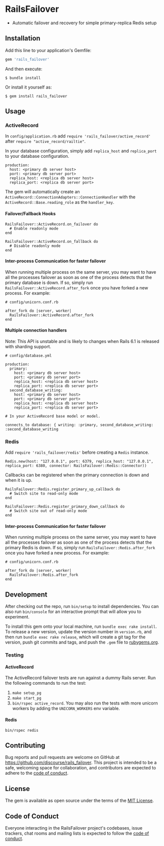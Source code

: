 # RailsFailover

* Automatic failover and recovery for simple primary-replica Redis setup

## Installation

Add this line to your application's Gemfile:

```ruby
gem 'rails_failover'
```

And then execute:

    $ bundle install

Or install it yourself as:

    $ gem install rails_failover

## Usage

### ActiveRecord

In `config/application.rb` add `require 'rails_failover/active_record'` after `require "active_record/railtie"`.

In your database configuration, simply add `replica_host` and `replica_port` to your database configuration.

```
production:
  host: <primary db server host>
  port: <primary db server port>
  replica_host: <replica db server host>
  replica_port: <replica db server port>
```

The gem will automatically create an `ActiveRecord::ConnectionAdapters::ConnectionHandler` with the `ActiveRecord::Base.reading_role` as the `handler_key`.

#### Failover/Fallback Hooks

```
RailsFailover::ActiveRecord.on_failover do
  # Enable readonly mode
end

RailsFailover::ActiveRecord.on_fallback do
  # Disable readonly mode
end
```

#### Inter-process Communication for faster failover

When running multiple process on the same server, you may want to have all the processes failover as soon as one of the process detects that the primary database is down. If so, simply run `RailsFailover::ActiveRecord.after_fork` once you have forked a new process. For example:

```
# config/unicorn.conf.rb

after_fork do |server, worker|
  RailsFailover::ActiveRecord.after_fork
end
```

#### Multiple connection handlers

Note: This API is unstable and is likely to changes when Rails 6.1 is released with sharding support.

```
# config/database.yml

production:
  primary:
    host: <primary db server host>
    port: <primary db server port>
    replica_host: <replica db server host>
    replica_port: <replica db server port>
  second_database_writing:
    host: <primary db server host>
    port: <primary db server port>
    replica_host: <replica db server host>
    replica_port: <replica db server port>

# In your ActiveRecord base model or model.

connects_to database: { writing: :primary, second_database_writing: :second_database_writing
```

### Redis

Add `require 'rails_failover/redis'` before creating a `Redis` instance.

```
Redis.new(host: "127.0.0.1", port: 6379, replica_host: "127.0.0.1", replica_port: 6380, connector: RailsFailover::Redis::Connector))
```

Callbacks can be registered when the primary connection is down and when it is up.


```
RailsFailover::Redis.register_primary_up_callback do
  # Switch site to read-only mode
end

RailsFailover::Redis.register_primary_down_callback do
  # Switch site out of read-only mode
end
```

#### Inter-process Communication for faster failover

When running multiple process on the same server, you may want to have all the processes failover as soon as one of the process detects that the primary Redis is down. If so, simply run `RailsFailover::Redis.after_fork` once you have forked a new process. For example:

```
# config/unicorn.conf.rb

after_fork do |server, worker|
  RailsFailover::Redis.after_fork
end
```

## Development

After checking out the repo, run `bin/setup` to install dependencies. You can also run `bin/console` for an interactive prompt that will allow you to experiment.

To install this gem onto your local machine, run `bundle exec rake install`. To release a new version, update the version number in `version.rb`, and then run `bundle exec rake release`, which will create a git tag for the version, push git commits and tags, and push the `.gem` file to [rubygems.org](https://rubygems.org).

### Testing

#### ActiveRecord

The ActiveRecord failover tests are run against a dummy Rails server. Run the following commands to run the test:

1. `make setup_pg`
1. `make start_pg`
1. `bin/rspec active_record`. You may also run the tests with more unicorn workers by adding the `UNICORN_WORKERS` env variable.

#### Redis

`bin/rspec redis`

## Contributing

Bug reports and pull requests are welcome on GitHub at https://github.com/discourse/rails_failover. This project is intended to be a safe, welcoming space for collaboration, and contributors are expected to adhere to the [code of conduct](https://github.com/discourse/rails_failover/blob/master/CODE_OF_CONDUCT.md).


## License

The gem is available as open source under the terms of the [MIT License](https://opensource.org/licenses/MIT).

## Code of Conduct

Everyone interacting in the RailsFailover project's codebases, issue trackers, chat rooms and mailing lists is expected to follow the [code of conduct](https://github.com/discourse/rails_failover/blob/master/CODE_OF_CONDUCT.md).
